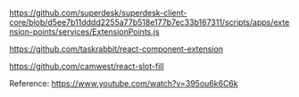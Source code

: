 

https://github.com/superdesk/superdesk-client-core/blob/d5ee7b11dddd2255a77b518e177b7ec33b167311/scripts/apps/extension-points/services/ExtensionPoints.js

https://github.com/taskrabbit/react-component-extension



https://github.com/camwest/react-slot-fill

Reference: https://www.youtube.com/watch?v=395ou6k6C6k